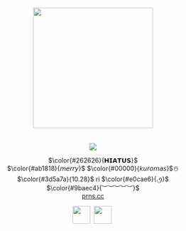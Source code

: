<br /> <br /> <br /> <br /> <br /> <br /> <br /> <br /> <br /> <br /> <br /> <br /> <br /> <br /> <br /> <br />
<div align="center">
 <img src="https://github.com/user-attachments/assets/1b876749-e0da-46af-a867-c9db7b31b83a" height=270 weight=550> <br /> <br /> <br />
<img src="https://github.com/user-attachments/assets/75f69b7b-a409-4ddb-bb58-3b1b449273e4">
 
 $\color{#262626}{𝗛𝗜𝗔𝗧𝗨𝗦}$ <br />
 $\color{#ab1818}{𝘮𝘦𝘳𝘳𝘺}$ $\color{#00000}{𝘬𝘶𝘳𝘰𝘮𝘢𝘴}$☃️ <br />
 $\color{#3d5a7a}{10.28}$ ri $\color{#e0cae6}{৻ꪆ}$ <br />
 $\color{#9baec4}{︶︶︶︶︶}$ <br />
  [prns.cc](https://pronouns.cc/@sbcl) <br />

 <img src="https://github.com/user-attachments/assets/78b0cd4c-eff7-4713-bc58-e856e4ea775a" height=40 weight=70> ‎ ‎  <img src="https://github.com/user-attachments/assets/562dad09-619b-4b47-8a8f-bb9f842b6398" height=40 weight=80>‎ ‎ ‎ <br />

</div>
<br /> <br /> <br /> <br /> <br /> <br /> <br /> <br /> <br /> <br /> <br /> <br /> <br /> <br /> <br /> <br />
